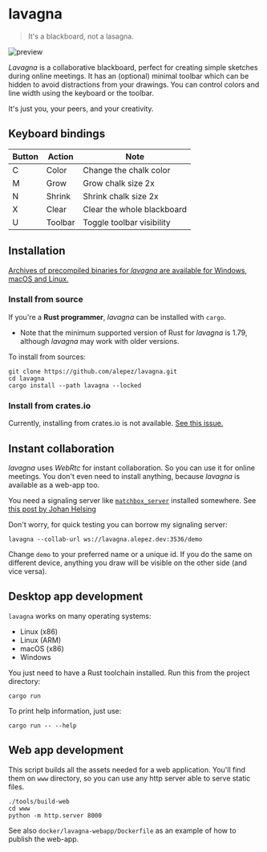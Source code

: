 # lavagna

> It's a blackboard, not a lasagna.

![preview](.lavagna.gif)

*Lavagna* is a collaborative blackboard, perfect for creating simple sketches
during online meetings. It has an (optional) minimal toolbar which can be
hidden to avoid distractions from your drawings. You can control colors and
line width using the keyboard or the toolbar.

It's just you, your peers, and your creativity.

## Keyboard bindings

| Button | Action  | Note                       |
|--------|---------|----------------------------|
| C      | Color   | Change the chalk color     |
| M      | Grow    | Grow chalk size 2x         |
| N      | Shrink  | Shrink chalk size 2x       |
| X      | Clear   | Clear the whole blackboard |
| U      | Toolbar | Toggle toolbar visibility  |

## Installation

[Archives of precompiled binaries for *lavagna* are available for Windows, macOS
and Linux.](https://github.com/alepez/lavagna/releases/latest)

### Install from source

If you're a **Rust programmer**, *lavagna* can be installed with `cargo`.

- Note that the minimum supported version of Rust for *lavagna* is 1.79,
  although *lavagna* may work with older versions.

To install from sources:

```shell
git clone https://github.com/alepez/lavagna.git
cd lavagna
cargo install --path lavagna --locked
```

### Install from crates.io

Currently, installing from crates.io is not
available. [See this issue.](https://github.com/alepez/lavagna/issues/21)

## Instant collaboration

*lavagna* uses *WebRtc* for instant collaboration. So you can use it for online
meetings. You don't even need to install anything, because *lavagna* is
available as a web-app too.

You need a signaling server
like [`matchbox_server`](https://github.com/johanhelsing/matchbox/tree/main/matchbox_server)
installed somewhere.
See [this post by Johan Helsing](https://johanhelsing.studio/posts/deploying-matchbox/)

Don't worry, for quick testing you can borrow my signaling server:

```shell
lavagna --collab-url ws://lavagna.alepez.dev:3536/demo
```

Change `demo` to your preferred name or a unique id. If you do the same on
different device, anything you draw will be visible on the other side (and vice
versa).

## Desktop app development

`lavagna` works on many operating systems:

- Linux (x86)
- Linux (ARM)
- macOS (x86)
- Windows

You just need to have a Rust toolchain installed. Run this from the project
directory:

```shell
cargo run
```

To print help information, just use:

```shell
cargo run -- --help
```

## Web app development

This script builds all the assets needed for a web application. You'll find them
on `www` directory, so you can use any http server able to serve static files.

```shell
./tools/build-web
cd www
python -m http.server 8000
```

See also `docker/lavagna-webapp/Dockerfile` as an example of how to publish the
web-app.
